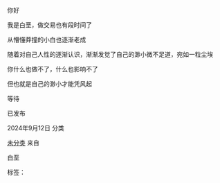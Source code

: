 你好

我是白垩，做交易也有段时间了

从懵懂莽撞的小白也逐渐老成

随着对自己人性的逐渐认识，渐渐发觉了自己的渺小微不足道，宛如一粒尘埃

你什么也做不了，什么也影响不了

但也就是自己的渺小才能凭风起

等待

已发布

2024年9月12日
分类

[未分类](http://localhost/testsite/category/uncategorized/)
来自

白垩

标签：
<!-- ##{"timestamp":1726141924}## -->